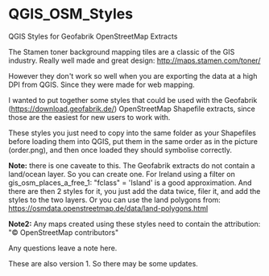 # QGIS_OSM_Styles
QGIS Styles for Geofabrik OpenStreetMap Extracts

The Stamen toner background mapping tiles are a classic of the GIS industry. Really well made and great design: http://maps.stamen.com/toner/

However they don't work so well when you are exporting the data at a high DPI from QGIS. Since they were made for web mapping.

I wanted to put together some styles that could be used with the Geofabrik (https://download.geofabrik.de/) OpenStreetMap Shapefile extracts, since those are the easiest for new users to work with.

These styles you just need to copy into the same folder as your Shapefiles before loading them into QGIS, put them in the same order as in the picture (order.png), and then once loaded they should symbolise correctly.

**Note:** there is one caveate to this. The Geofabrik extracts do not contain a land/ocean layer. So you can create one. For Ireland using a filter on gis_osm_places_a_free_1: "fclass" = 'Island' is a good approximation. And there are then 2 styles for it, you just add the data twice, filer it, and add the styles to the two layers. Or you can use the land polygons from: https://osmdata.openstreetmap.de/data/land-polygons.html

**Note2:** Any maps created using these styles need to contain the attribution: "© OpenStreetMap contributors"

Any questions leave a note here.

These are also version 1. So there may be some updates.

